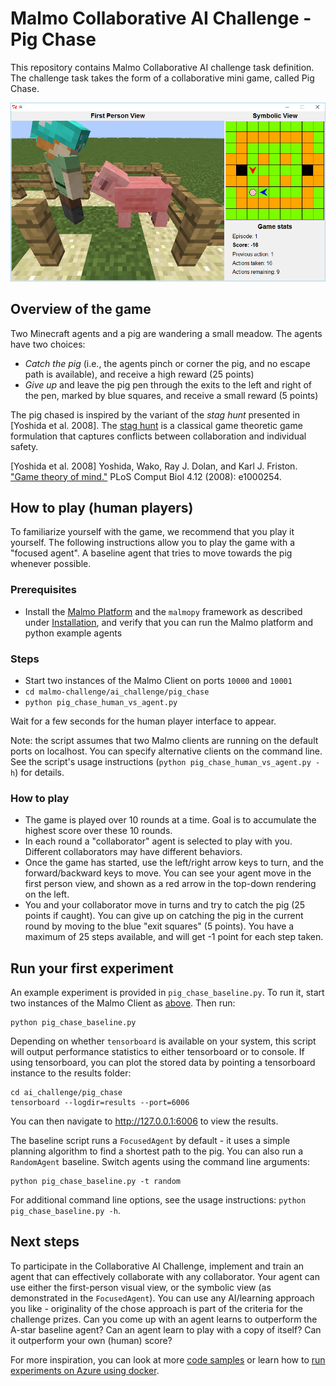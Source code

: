 # Malmo Collaborative AI Challenge - Pig Chase

This repository contains Malmo Collaborative AI challenge task definition. The challenge task takes the form of a collaborative mini game, called Pig Chase.

![Screenshot of the pig chase game](pig-chase-overview.png?raw=true "Screenshot of the Pig Chase game")

## Overview of the game

Two Minecraft agents and a pig are wandering a small meadow. The agents have two choices:

- _Catch the pig_ (i.e., the agents pinch or corner the pig, and no escape path is available), and receive a high reward (25 points)
- _Give up_ and leave the pig pen through the exits to the left and right of the pen, marked by blue squares, and receive a small reward (5 points)

The pig chased is inspired by the variant of the _stag hunt_ presented in [Yoshida et al. 2008]. The [stag hunt](https://en.wikipedia.org/wiki/Stag_hunt) is a classical game theoretic game formulation that captures conflicts between collaboration and individual safety.

[Yoshida et al. 2008] Yoshida, Wako, Ray J. Dolan, and Karl J. Friston. ["Game theory of mind."](http://journals.plos.org/ploscompbiol/article?id=10.1371/journal.pcbi.1000254) PLoS Comput Biol 4.12 (2008): e1000254.


## How to play (human players)

To familiarize yourself with the game, we recommend that you play it yourself. The following instructions allow you to play the game with a "focused agent". A baseline agent that tries to move towards the pig whenever possible.

### Prerequisites

* Install the [Malmo Platform](https://github.com/Microsoft/malmo) and the `malmopy` framework as described under [Installation](../../README.md#installation), and verify that you can run the Malmo platform and python example agents

### Steps

* Start two instances of the Malmo Client on ports `10000` and `10001`
* `cd malmo-challenge/ai_challenge/pig_chase`
* `python pig_chase_human_vs_agent.py`

Wait for a few seconds for the human player interface to appear.

Note: the script assumes that two Malmo clients are running on the default ports on localhost. You can specify alternative clients on the command line. See the script's usage instructions (`python pig_chase_human_vs_agent.py -h`) for details.

### How to play

* The game is played over 10 rounds at a time. Goal is to accumulate the highest score over these 10 rounds.
* In each round a "collaborator" agent is selected to play with you. Different collaborators may have different behaviors.
* Once the game has started, use the left/right arrow keys to turn, and the forward/backward keys to move. You can see your agent move in the first person view, and shown as a red arrow in the top-down rendering on the left.
* You and your collaborator move in turns and try to catch the pig (25 points if caught). You can give up on catching the pig in the current round by moving to the blue "exit squares" (5 points). You have a maximum of 25 steps available, and will get -1 point for each step taken.

## Run your first experiment

An example experiment is provided in `pig_chase_baseline.py`. To run it, start two instances of the Malmo Client as [above](#steps). Then run:

```
python pig_chase_baseline.py
```

Depending on whether `tensorboard` is available on your system, this script will output performance statistics to either tensorboard or to console. If using tensorboard, you can plot the stored data by pointing a tensorboard instance to the results folder:

```
cd ai_challenge/pig_chase
tensorboard --logdir=results --port=6006
```

You can then navigate to http://127.0.0.1:6006 to view the results.

The baseline script runs a `FocusedAgent` by default - it uses a simple planning algorithm to find a shortest path to the pig. You can also run a `RandomAgent` baseline. Switch agents using the command line arguments:

```
python pig_chase_baseline.py -t random
```

For additional command line options, see the usage instructions: `python pig_chase_baseline.py -h`.

## Next steps

To participate in the Collaborative AI Challenge, implement and train an agent that can effectively collaborate with any collaborator. Your agent can use either the first-person visual view, or the symbolic view (as demonstrated in the `FocusedAgent`). You can use any AI/learning approach you like - originality of the chose approach is part of the criteria for the challenge prizes. Can you come up with an agent learns to outperform the A-star baseline agent? Can an agent learn to play with a copy of itself? Can it outperform your own (human) score?

For more inspiration, you can look at more [code samples](../../samples/README.md) or learn how to [run experiments on Azure using docker](../../docker/README.md).



